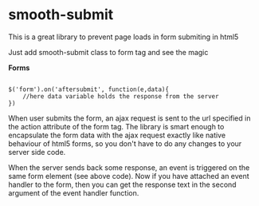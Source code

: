 # smooth-submit
This is a great library to prevent page loads in form submiting in html5


Just add smooth-submit class to form tag and see the magic

<b>Forms</b>

<code>
$('form').on('aftersubmit', function(e,data){
    //here data variable holds the response from the server
})
</code>

When user submits the form, an ajax request is sent to the url specified in the action attribute of the form tag. The library is smart enough to encapsulate the form data with the ajax request exactly like native behaviour of html5 forms, so you don't have to do any changes to your server side code.

When the server sends back some response, an event is triggered on the same form element (see above code). Now if you have attached an event handler to the form, then you can get the response text in the second argument of the event handler function.